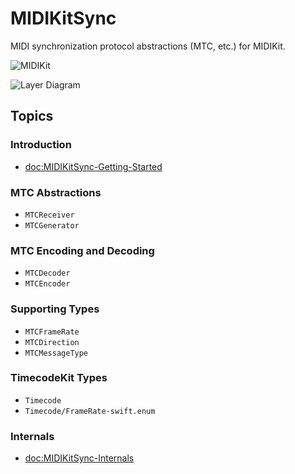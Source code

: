 # MIDIKitSync

MIDI synchronization protocol abstractions (MTC, etc.) for MIDIKit.

![MIDIKit](midikitsync-banner.png)

![Layer Diagram](midikitsync-diagram.svg)

## Topics

### Introduction

- <doc:MIDIKitSync-Getting-Started>

### MTC Abstractions

- ``MTCReceiver``
- ``MTCGenerator``

### MTC Encoding and Decoding

- ``MTCDecoder``
- ``MTCEncoder``

### Supporting Types

- ``MTCFrameRate``
- ``MTCDirection``
- ``MTCMessageType``

### TimecodeKit Types

- ``Timecode``
- ``Timecode/FrameRate-swift.enum``

### Internals

- <doc:MIDIKitSync-Internals>